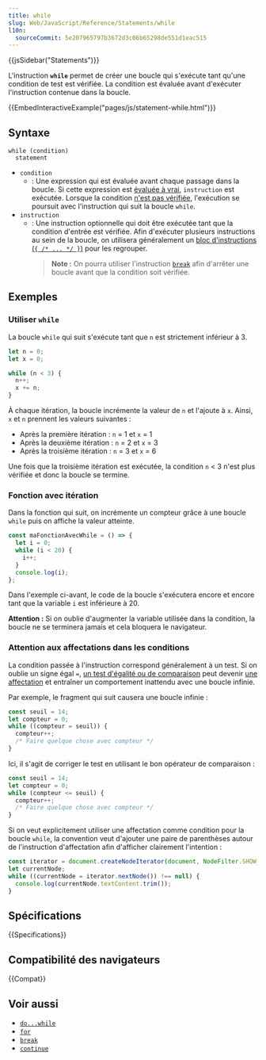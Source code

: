 ```yaml
---
title: while
slug: Web/JavaScript/Reference/Statements/while
l10n:
  sourceCommit: 5e207965797b3672d3c06b65298de551d1eac515
---
```


{{jsSidebar("Statements")}}

L'instruction **`while`** permet de créer une boucle qui s'exécute tant qu'une condition de test est vérifiée. La condition est évaluée avant d'exécuter l'instruction contenue dans la boucle.

{{EmbedInteractiveExample("pages/js/statement-while.html")}}

## Syntaxe

```js-nolint
while (condition)
  statement
```

- `condition`
  - : Une expression qui est évaluée avant chaque passage dans la boucle. Si cette expression est [évaluée à vrai](/fr/docs/Glossary/Truthy), `instruction` est exécutée. Lorsque la condition [n'est pas vérifiée](/fr/docs/Glossary/Falsy), l'exécution se poursuit avec l'instruction qui suit la boucle `while`.
- `instruction`
  - : Une instruction optionnelle qui doit être exécutée tant que la condition d'entrée est vérifiée. Afin d'exécuter plusieurs instructions au sein de la boucle, on utilisera généralement un [bloc d'instructions (`{ /* ... */ }`)](/fr/docs/Web/JavaScript/Reference/Statements/block#instruction_de_bloc) pour les regrouper.
    > **Note :** On pourra utiliser l'instruction [`break`](/fr/docs/Web/JavaScript/Reference/Instructions/break) afin d'arrêter une boucle avant que la condition soit vérifiée.

## Exemples

### Utiliser `while`

La boucle `while` qui suit s'exécute tant que `n` est strictement inférieur à 3.

```js
let n = 0;
let x = 0;

while (n < 3) {
  n++;
  x += n;
}
```

À chaque itération, la boucle incrémente la valeur de `n` et l'ajoute à `x`. Ainsi, `x` et `n` prennent les valeurs suivantes&nbsp;:

- Après la première itération&nbsp;: `n` = 1 et `x` = 1
- Après la deuxième itération&nbsp;: `n` = 2 et `x` = 3
- Après la troisième itération&nbsp;: `n` = 3 et `x` = 6

Une fois que la troisième itération est exécutée, la condition `n` < 3 n'est plus vérifiée et donc la boucle se termine.

### Fonction avec itération

Dans la fonction qui suit, on incrémente un compteur grâce à une boucle `while` puis on affiche la valeur atteinte.

```js
const maFonctionAvecWhile = () => {
  let i = 0;
  while (i < 20) {
    i++;
  }
  console.log(i);
};
```

Dans l'exemple ci-avant, le code de la boucle s'exécutera encore et encore tant que la variable `i` est inférieure à 20.

**Attention :** Si on oublie d'augmenter la variable utilisée dans la condition, la boucle ne se terminera jamais et cela bloquera le navigateur.

### Attention aux affectations dans les conditions

La condition passée à l'instruction correspond généralement à un test. Si on oublie un signe égal `=`, [un test d'égalité ou de comparaison](/fr/docs/Web/JavaScript/Guide/Expressions_and_operators#opérateurs_de_comparaison) peut devenir [une affectation](/fr/docs/Web/JavaScript/Guide/Expressions_and_operators#opérateurs_daffectation) et entraîner un comportement inattendu avec une boucle infinie.

Par exemple, le fragment qui suit causera une boucle infinie&nbsp;:

```js example-bad
const seuil = 14;
let compteur = 0;
while ((compteur = seuil)) {
  compteur++;
  /* Faire quelque chose avec compteur */
}
```

Ici, il s'agit de corriger le test en utilisant le bon opérateur de comparaison&nbsp;:

```js example-good
const seuil = 14;
let compteur = 0;
while (compteur <= seuil) {
  compteur++;
  /* Faire quelque chose avec compteur */
}
```

Si on veut explicitement utiliser une affectation comme condition pour la boucle `while`, la convention veut d'ajouter une paire de parenthèses autour de l'instruction d'affectation afin d'afficher clairement l'intention&nbsp;:

```js example-good
const iterator = document.createNodeIterator(document, NodeFilter.SHOW_COMMENT);
let currentNode;
while ((currentNode = iterator.nextNode()) !== null) {
  console.log(currentNode.textContent.trim());
}
```

## Spécifications

{{Specifications}}

## Compatibilité des navigateurs

{{Compat}}

## Voir aussi

- [`do...while`](/fr/docs/Web/JavaScript/Reference/Statements/do...while)
- [`for`](/fr/docs/Web/JavaScript/Reference/Statements/for)
- [`break`](/fr/docs/Web/JavaScript/Reference/Statements/break)
- [`continue`](/fr/docs/Web/JavaScript/Reference/Statements/continue)
